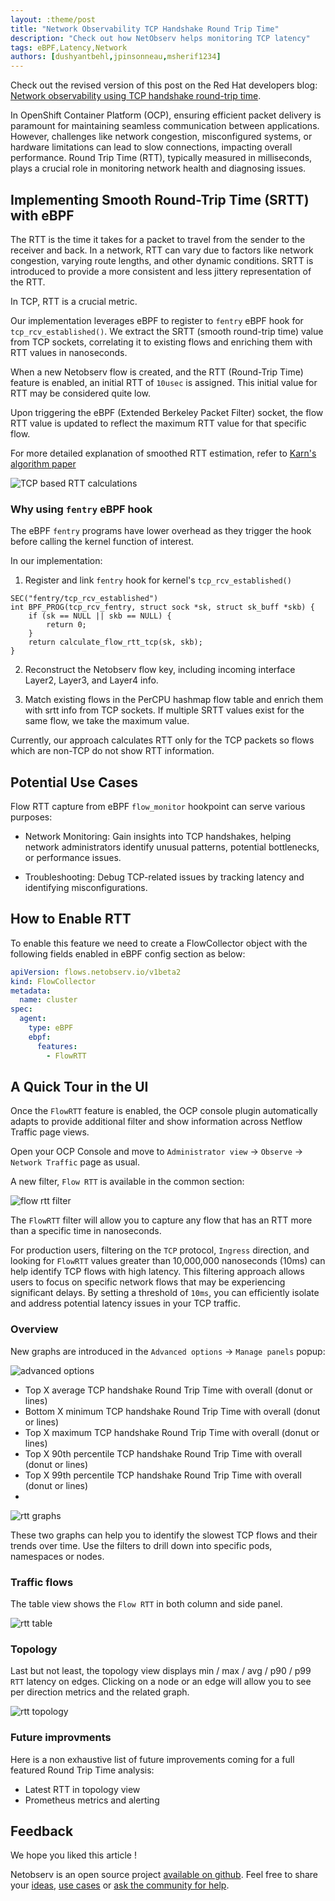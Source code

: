```yaml
---
layout: :theme/post
title: "Network Observability TCP Handshake Round Trip Time"
description: "Check out how NetObserv helps monitoring TCP latency"
tags: eBPF,Latency,Network
authors: [dushyantbehl,jpinsonneau,msherif1234]
---
```


<div class="heading-info">
Check out the revised version of this post on the Red Hat developers blog: <a href='https://developers.redhat.com/articles/2024/02/27/network-observability-using-tcp-handshake-round-trip-time'>Network observability using TCP handshake round-trip time</a>.
</div>

In OpenShift Container Platform (OCP), ensuring efficient packet delivery is
paramount for maintaining seamless communication between applications.
However, challenges like network congestion, misconfigured systems,
or hardware limitations can lead to slow connections, impacting overall
performance. Round Trip Time (RTT), typically measured in milliseconds,
plays a crucial role in monitoring network health and diagnosing issues.

## Implementing Smooth Round-Trip Time (SRTT) with eBPF

The RTT is the time it takes for a packet to travel from the sender to the receiver
and back. In a network, RTT can vary due to factors like network congestion,
varying route lengths, and other dynamic conditions.
SRTT is introduced to provide a more consistent and less jittery representation
of the RTT.

In TCP, RTT is a crucial metric.

Our implementation leverages eBPF to register to `fentry` eBPF hook
for `tcp_rcv_established()`.
We extract the SRTT (smooth round-trip time) value from TCP sockets, correlating it
to existing flows and enriching them with RTT values in nanoseconds.

When a new Netobserv flow is created, and the RTT (Round-Trip Time) feature is enabled,
an initial RTT of `10usec` is assigned.
This initial value for RTT may be considered quite low.

Upon triggering the eBPF (Extended Berkeley Packet Filter) socket, the flow RTT
value is updated to reflect the maximum RTT value for that specific flow.

For more detailed explanation of smoothed RTT estimation, refer to [Karn's algorithm paper](http://ccr.sigcomm.org/archive/1995/jan95/ccr-9501-partridge87.pdf)

![TCP based RTT calculations]({page.image('rtt/tcp-rtt-calculations.png')})

### Why using `fentry` eBPF hook

The eBPF `fentry` programs have lower overhead as they trigger
the hook before calling the kernel function of interest.

In our implementation:

1. Register and link `fentry` hook for kernel's `tcp_rcv_established()`

```cgo
SEC("fentry/tcp_rcv_established")
int BPF_PROG(tcp_rcv_fentry, struct sock *sk, struct sk_buff *skb) {
    if (sk == NULL || skb == NULL) {
        return 0;
    }
    return calculate_flow_rtt_tcp(sk, skb);
}
```

2. Reconstruct the Netobserv flow key, including incoming interface Layer2, Layer3, and Layer4 info.

3. Match existing flows in the PerCPU hashmap flow table and enrich them with srtt info from TCP sockets. If
   multiple SRTT values exist for the same flow, we take the maximum value.

Currently, our approach calculates RTT only for the TCP packets so flows which are non-TCP do not show RTT information.

## Potential Use Cases

Flow RTT capture from eBPF `flow_monitor` hookpoint can serve various purposes:

- Network Monitoring: Gain insights into TCP handshakes, helping
  network administrators identify unusual patterns, potential bottlenecks, or
  performance issues.

- Troubleshooting: Debug TCP-related issues by tracking latency and identifying
  misconfigurations.

## How to Enable RTT

To enable this feature we need to create a FlowCollector object with the following
fields enabled in eBPF config section as below:

```yaml
apiVersion: flows.netobserv.io/v1beta2
kind: FlowCollector
metadata:
  name: cluster
spec:
  agent:
    type: eBPF
    ebpf:
      features:
        - FlowRTT
```

## A Quick Tour in the UI

Once the `FlowRTT` feature is enabled, the OCP console plugin automatically adapts
to provide additional filter and show information across Netflow Traffic page views.

Open your OCP Console and move to
`Administrator view` -> `Observe` -> `Network Traffic` page as usual.

A new filter, `Flow RTT` is available in the common section:

![flow rtt filter]({page.image('rtt/flow-rtt-filter.png')})

The `FlowRTT` filter will allow you to capture any flow that has an RTT more than a specific time in nanoseconds.

For production users, filtering on the `TCP` protocol, `Ingress` direction,
and looking for `FlowRTT` values greater than 10,000,000 nanoseconds (10ms)
can help identify TCP flows with high latency.
This filtering approach allows users to focus on specific network flows that may
be experiencing significant delays.
By setting a threshold of `10ms`, you can efficiently isolate and address potential
latency issues in your TCP traffic.

### Overview

New graphs are introduced in the `Advanced options` -> `Manage panels` popup:

![advanced options]({page.image('rtt/advanced-options.png')})

- Top X average TCP handshake Round Trip Time with overall (donut or lines)
- Bottom X minimum TCP handshake Round Trip Time with overall (donut or lines)
- Top X maximum TCP handshake Round Trip Time with overall (donut or lines)
- Top X 90th percentile TCP handshake Round Trip Time with overall (donut or lines)
- Top X 99th percentile TCP handshake Round Trip Time with overall (donut or lines)
- 
![rtt graphs]({page.image('rtt/rtt-graphs.png')})

These two graphs can help you to identify the slowest TCP flows and their trends
over time. Use the filters to drill down into specific pods, namespaces or nodes.

### Traffic flows

The table view shows the `Flow RTT` in both column and side panel.

![rtt table]({page.image('rtt/rtt-table.png')})

### Topology

Last but not least, the topology view displays min / max / avg / p90 / p99 `RTT`
latency on edges.
Clicking on a node or an edge will allow you to see per direction metrics and
the related graph.

![rtt topology]({page.image('rtt/rtt-topology.png')})

### Future improvments

Here is a non exhaustive list of future improvements coming for a full featured
Round Trip Time analysis:

- Latest RTT in topology view
- Prometheus metrics and alerting

## Feedback

We hope you liked this article !

Netobserv is an open source project [available on github](https://github.com/netobserv).
Feel free to share your [ideas](https://github.com/netobserv/network-observability-operator/discussions/categories/ideas), [use cases](https://github.com/netobserv/network-observability-operator/discussions/categories/show-and-tell) or [ask the community for help](https://github.com/netobserv/network-observability-operator/discussions/categories/q-a).
